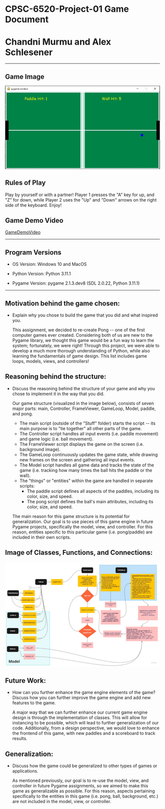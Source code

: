 # CPSC-6520-Project-01 Game Document
# Chandni Murmu and Alex Schlesener

------------------------------------------------------------------------------------------
## Game Image

![Alt text](Stuff/images/Pong_Screenshot.JPG)

## Rules of Play
Play by yourself or with a partner! Player 1 presses the "A" key for up, and "Z" for down, while Player 2 uses the "Up" and "Down" arrows on the right side of the keyboard. Enjoy!

## Game Demo Video
[GameDemoVideo](https://youtu.be/NjVY0QqgOcM)

-------------------------------------------------------------------------------------------

## Program Versions

- OS Version: Windows 10 and MacOS

- Python Version: Python 3.11.1

- Pygame Version: pygame 2.1.3.dev8 (SDL 2.0.22, Python 3.11.1)

--------------------------------------------------------------------------------------------

## Motivation behind the game chosen: 
- Explain why you chose to build the game that you did and what inspired you.

  This assignment, we decided to re-create Pong -- one of the first computer games ever created. Considering both of us are new to the Pygame library, we thought this game would be a fun way to learn the system; fortunately, we were right! Through this project, we were able to develop a much more thorough understanding of Python, while also learning the fundamentals of game design. This list includes game loops, models, views, and controllers! 

## Reasoning behind the structure:  
- Discuss the reasoning behind the structure of your game and why you chose to implement it in the way that you did.
  
  Our game structure (visualized in the image below), consists of seven major parts: main, Controller, FrameViewer, GameLoop, Model, paddle, and pong. 
    - The main script (outside of the "Stuff" folder) starts the script -- its main purpose is to "tie together" all other parts of the game. 
    - The Controller script handles all input events (i.e. paddle movement) and game logic (i.e. ball movement).
    - The FrameViewer script displays the game on the screen (i.e. background image).
    - The GameLoop continuously updates the game state, while drawing new frames on the screen and gathering all input events. 
    - The Model script handles all game data and tracks the state of the game (i.e. tracking how many times the ball hits the paddle or the wall).
    - The "things" or "entities" within the game are handled in separate scripts: 
      - The paddle script defines all aspects of the paddles, including its color, size, and speed.
      - The pong script defines the ball's main attributes, including its color, size, and speed.
  
  The main reason for this game structure is its potential for generalization. Our goal is to use pieces of this game engine in future Pygame projects, specifically the model, view, and controller. For this reason, entities specific to this particular game (i.e. pong/paddle) are included in their own scripts. 

## Image of Classes, Functions, and Connections:
![Alt text](Stuff/images/2D%20Game%20Design%20Flowchart%201%20-%20Frame%201.jpg)

## Future Work:
- How can you further enhance the game engine elements of the game? Discuss how you can further improve the game engine and add new features to the game.

  A major way that we can further enhance our current game engine design is through the implementation of classes. This will allow for instancing to be possible, which will lead to further generalization of our code. Additionally, from a design perspective, we would love to enhance the frontend of this game, with new paddles and a scoreboard to track results. 

## Generalization: 
- Discuss how the game could be generalized to other types of games or applications.
  
  As mentioned previously, our goal is to re-use the model, view, and controller in future Pygame assignments, so we aimed to make this game as generalizable as possible. For this reason, aspects pertaining specifically to the entities in this game (i.e. pong, ball, background, etc.) are not included in the model, view, or controller.  

